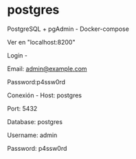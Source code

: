 # postgres
PostgreSQL + pgAdmin - Docker-compose

Ver en "localhost:8200"

Login -

Email: admin@example.com

Password:p4ssw0rd


Conexión -
Host: postgres

Port: 5432

Database: postgres

Username: admin

Password: p4ssw0rd

